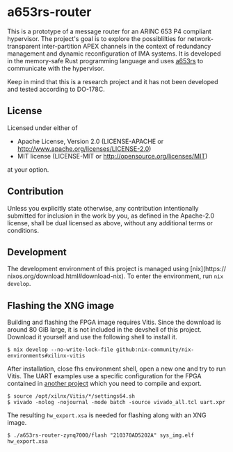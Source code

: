 # a653rs-router

This is a prototype of a message router for an ARINC 653 P4 compliant
hypervisor. The project's goal is to explore the possiblilties for
network-transparent inter-partition APEX channels in the context of redundancy
management and dynamic reconfiguration of IMA systems. It is developed in the
memory-safe Rust programming language and uses [a653rs](https://github.com/DLR-FT/a653rs)
to communicate with the hypervisor.

Keep in mind that this is a research project and it has not been developed and
tested according to DO-178C.

## License

Licensed under either of

- Apache License, Version 2.0 (LICENSE-APACHE or http://www.apache.org/licenses/LICENSE-2.0)
- MIT license (LICENSE-MIT or http://opensource.org/licenses/MIT)

at your option.

## Contribution

Unless you explicitly state otherwise, any contribution intentionally submitted
for inclusion in the work by you, as defined in the Apache-2.0 license, shall be
dual licensed as above, without any additional terms or conditions.

## Development

The development environment of this project is managed using [nix](https://
nixos.org/download.html#download-nix). To enter the environment, run
`nix develop`.

## Flashing the XNG image

Building and flashing the FPGA image requires Vitis. Since the download is
around 80 GiB large, it is not included in the devshell of this project.
Download it yourself and use the following shell to install it.

```
$ nix develop --no-write-lock-file github:nix-community/nix-environments#xilinx-vitis
```

After installation, close fhs environment shell, open a new one and try to run
Vitis. The UART examples use a specific configuration for the FPGA contained in
[another project](https://gitlab.dlr.de/projekt-resilienz/vivado-coraz7-uart)
which you need to compile and export.

```
$ source /opt/xilnx/Vitis/*/settings64.sh
$ vivado -nolog -nojournal -mode batch -source vivado_all.tcl uart.xpr
```

The resulting `hw_export.xsa` is needed for flashing along with an XNG image.

```
$ ./a653rs-router-zynq7000/flash "210370AD5202A" sys_img.elf hw_export.xsa
```
